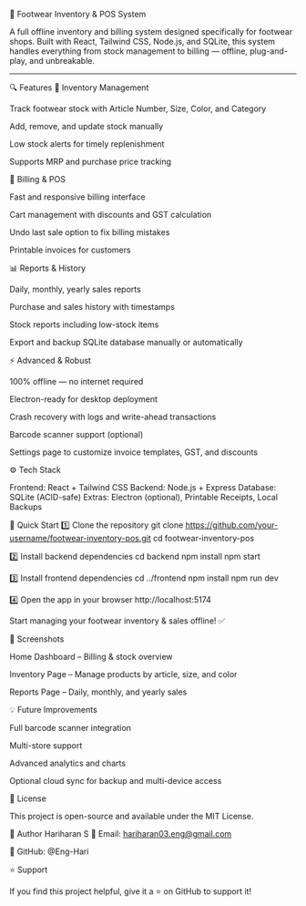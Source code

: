🥿 Footwear Inventory & POS System

A full offline inventory and billing system designed specifically for footwear shops.
Built with React, Tailwind CSS, Node.js, and SQLite, this system handles everything from stock management to billing — offline, plug-and-play, and unbreakable.

---

🔍 Features
👟 Inventory Management

Track footwear stock with Article Number, Size, Color, and Category

Add, remove, and update stock manually

Low stock alerts for timely replenishment

Supports MRP and purchase price tracking

🛒 Billing & POS

Fast and responsive billing interface

Cart management with discounts and GST calculation

Undo last sale option to fix billing mistakes

Printable invoices for customers

📊 Reports & History

Daily, monthly, yearly sales reports

Purchase and sales history with timestamps

Stock reports including low-stock items

Export and backup SQLite database manually or automatically

⚡ Advanced & Robust

100% offline — no internet required

Electron-ready for desktop deployment

Crash recovery with logs and write-ahead transactions

Barcode scanner support (optional)

Settings page to customize invoice templates, GST, and discounts

⚙️ Tech Stack

Frontend: React + Tailwind CSS
Backend: Node.js + Express
Database: SQLite (ACID-safe)
Extras: Electron (optional), Printable Receipts, Local Backups

🚀 Quick Start
1️⃣ Clone the repository
git clone https://github.com/your-username/footwear-inventory-pos.git
cd footwear-inventory-pos

2️⃣ Install backend dependencies
cd backend
npm install
npm start

3️⃣ Install frontend dependencies
cd ../frontend
npm install
npm run dev

4️⃣ Open the app in your browser
http://localhost:5174


Start managing your footwear inventory & sales offline! ✅

📝 Screenshots

Home Dashboard – Billing & stock overview


Inventory Page – Manage products by article, size, and color


Reports Page – Daily, monthly, and yearly sales


💡 Future Improvements

Full barcode scanner integration

Multi-store support

Advanced analytics and charts

Optional cloud sync for backup and multi-device access

📜 License

This project is open-source and available under the MIT License.

👤 Author
Hariharan S
📧 Email: hariharan03.eng@gmail.com

🔗 GitHub: @Eng-Hari

⭐ Support

If you find this project helpful, give it a ⭐ on GitHub to support it!
